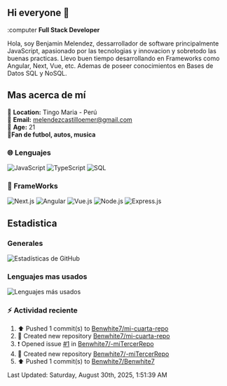 ## Hi everyone 👋

:computer **Full Stack Developer**

Hola, soy Benjamin Melendez, dessarrollador de software principalmente JavaScript, apasionado por las tecnologias y innovacion y sobretodo las buenas practicas. Llevo buen tiempo desarrollando en Frameworks como Angular, Next, Vue, etc.
Ademas de poseer conocimientos en Bases de Datos SQL y NoSQL.

## Mas acerca de mí
📍 **Location:** Tingo Maria - Perú</br>
📧 **Email:** melendezcastilloemer@gmail.com</br>
👦 **Age:** 21 </br>
💖**Fan de futbol, autos, musica**

### 🌐 Lenguajes
![JavaScript](https://img.shields.io/badge/JavaScript-323330?style=for-the-badge&logo=javascript&logoColor=F7DF1E)
![TypeScript](https://img.shields.io/badge/TypeScript-007ACC?style=for-the-badge&logo=typescript&logoColor=white)
![SQL](https://img.shields.io/badge/SQL-336791?style=for-the-badge&logo=postgresql&logoColor=white)

### 🔨 FrameWorks 
![Next.js](https://img.shields.io/badge/Next.js-000000?style=for-the-badge&logo=nextdotjs&logoColor=white)
![Angular](https://img.shields.io/badge/Angular-DD0031?style=for-the-badge&logo=angular&logoColor=white)
![Vue.js](https://img.shields.io/badge/Vue.js-35495E?style=for-the-badge&logo=vuedotjs&logoColor=4FC08D)
![Node.js](https://img.shields.io/badge/Node.js-339933?style=for-the-badge&logo=nodedotjs&logoColor=white)
![Express.js](https://img.shields.io/badge/Express.js-000000?style=for-the-badge&logo=express&logoColor=white)

## Estadistica
### Generales
![Estadísticas de GitHub](https://github-readme-stats.vercel.app/api?username=BenWhite7&show_icons=true&theme=tokyonight)
### Lenguajes mas usados
![Lenguajes más usados](https://github-readme-stats.vercel.app/api/top-langs/?username=BenWhite7&layout=compact&theme=tokyonight)

### :zap: Actividad reciente
<!--RECENT_ACTIVITY:start-->
1. ⬆️ Pushed 1 commit(s) to [Benwhite7/mi-cuarta-repo](https://github.com/Benwhite7/mi-cuarta-repo)<br>
2. 📔 Created new repository [Benwhite7/mi-cuarta-repo](https://github.com/Benwhite7/mi-cuarta-repo)<br>
3. ❗️ Opened issue [#1](https://github.com/Benwhite7/-miTercerRepo/issues/1) in [Benwhite7/-miTercerRepo](https://github.com/Benwhite7/-miTercerRepo)<br>
4. 📔 Created new repository [Benwhite7/-miTercerRepo](https://github.com/Benwhite7/-miTercerRepo)<br>
5. ⬆️ Pushed 1 commit(s) to [Benwhite7/Benwhite7](https://github.com/Benwhite7/Benwhite7)<br>
<!--RECENT_ACTIVITY:end-->
<!--RECENT_ACTIVITY:last_update-->
Last Updated: Saturday, August 30th, 2025, 1:51:39 AM
<!--RECENT_ACTIVITY:last_update_end-->
